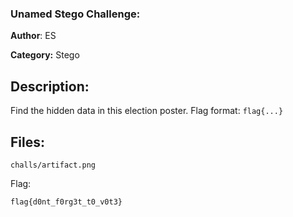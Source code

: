 

### Unamed Stego Challenge:

**Author**: ES

**Category:** Stego

## Description:

Find the hidden data in this election poster. Flag format: `flag{...}`

## Files:

`challs/artifact.png`

Flag:

`flag{d0nt_f0rg3t_t0_v0t3}`




